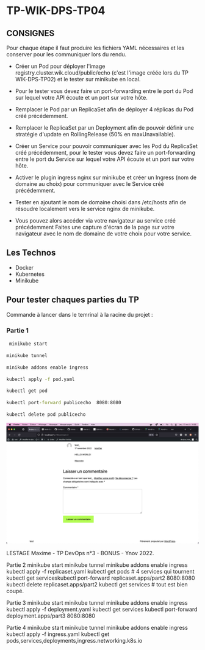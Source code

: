 # TP-WIK-DPS-TP04

## CONSIGNES

Pour chaque étape il faut produire les fichiers YAML nécessaires et les conserver pour les communiquer lors du rendu.

- Créer un Pod pour déployer l'image registry.cluster.wik.cloud/public/echo (c'est l'image créée lors du TP WIK-DPS-TP02) et le tester sur minikube en local.

- Pour le tester vous devez faire un port-forwarding entre le port du Pod sur lequel votre API écoute et un port sur votre hôte.

- Remplacer le Pod par un ReplicaSet afin de déployer 4 réplicas du Pod créé précédemment.

- Remplacer le ReplicaSet par un Deployment afin de pouvoir définir une stratégie d'update en RollingRelease (50% en maxUnavailable).

- Créer un Service pour pouvoir communiquer avec les Pod du ReplicaSet créé précédemment, pour le tester vous devez faire un port-forwarding entre le port du Service sur lequel votre API écoute et un port sur votre hôte.

- Activer le plugin ingress nginx sur minikube et créer un Ingress (nom de domaine au choix) pour communiquer avec le Service créé précédemment.

- Tester en ajoutant le nom de domaine choisi dans /etc/hosts afin de résoudre localement vers le service nginx de minikube.

- Vous pouvez alors accéder via votre navigateur au service créé précédemment
Faites une capture d'écran de la page sur votre navigateur avec le nom de domaine de votre choix pour votre service.

## Les Technos

- Docker
- Kubernetes
- Minikube

## Pour tester chaques parties du TP

Commande à lancer dans le temrinal à la racine du projet :

### Partie 1

```cmd
 minikube start
```

```cmd
minikube tunnel
```

```cmd
minikube addons enable ingress
```

```cmd
kubectl apply -f pod.yaml
```

```cmd
kubectl get pod
```

```cmd
kubectl port-forward publicecho  8080:8080
```

```cmd
kubectl delete pod publicecho
```

![screenshot](https://github.com/maxlestage/BONUS-WIK-TP03/blob/main/images/WP_test_comment2.png)

LESTAGE Maxime - TP DevOps n°3 - BONUS - Ynov 2022.

Partie 2
minikube start
minikube tunnel
minikube addons enable ingress  
kubectl apply -f replicaset.yaml
kubectl get pods # 4 services qui tournent
kubectl  get serviceskubectl port-forward replicaset.apps/part2  8080:8080
kubectl delete replicaset.apps/part2
kubectl  get services # tout est bien coupé.

Partie 3
minikube start
minikube tunnel
minikube addons enable ingress  
kubectl apply -f deployment.yaml
kubectl  get services
kubectl port-forward deployment.apps/part3  8080:8080

Partie 4
minikube start
minikube tunnel
minikube addons enable ingress  
kubectl apply -f ingress.yaml
kubectl get pods,services,deployments,ingress.networking.k8s.io  
